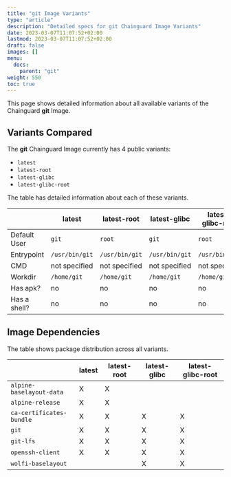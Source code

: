 ```yaml
---
title: "git Image Variants"
type: "article"
description: "Detailed specs for git Chainguard Image Variants"
date: 2023-03-07T11:07:52+02:00
lastmod: 2023-03-07T11:07:52+02:00
draft: false
images: []
menu:
  docs:
    parent: "git"
weight: 550
toc: true
---
```


This page shows detailed information about all available variants of the Chainguard **git** Image.

## Variants Compared
The **git** Chainguard Image currently has 4 public variants: 

- `latest`
- `latest-root`
- `latest-glibc`
- `latest-glibc-root`

The table has detailed information about each of these variants.

|              | latest         | latest-root    | latest-glibc   | latest-glibc-root |
|--------------|----------------|----------------|----------------|-------------------|
| Default User | `git`          | `root`         | `git`          | `root`            |
| Entrypoint   | `/usr/bin/git` | `/usr/bin/git` | `/usr/bin/git` | `/usr/bin/git`    |
| CMD          | not specified  | not specified  | not specified  | not specified     |
| Workdir      | `/home/git`    | `/home/git`    | `/home/git`    | `/home/git`       |
| Has apk?     | no             | no             | no             | no                |
| Has a shell? | no             | no             | no             | no                |

## Image Dependencies
The table shows package distribution across all variants.

|                          | latest | latest-root | latest-glibc | latest-glibc-root |
|--------------------------|--------|-------------|--------------|-------------------|
| `alpine-baselayout-data` | X      | X           |              |                   |
| `alpine-release`         | X      | X           |              |                   |
| `ca-certificates-bundle` | X      | X           | X            | X                 |
| `git`                    | X      | X           | X            | X                 |
| `git-lfs`                | X      | X           | X            | X                 |
| `openssh-client`         | X      | X           | X            | X                 |
| `wolfi-baselayout`       |        |             | X            | X                 |
